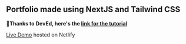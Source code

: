 <h2>Portfolio made using NextJS and Tailwind CSS</h2>

<b>💖Thanks to DevEd, here's the <a href="https://www.youtube.com/watch?v=k-Pi5ZMxHWY" target="_blank">link for the tutorial</b>


<a href="https://anubhabpf.netlify.app/" target="_blank">Live Demo</a> hosted on Netlify
